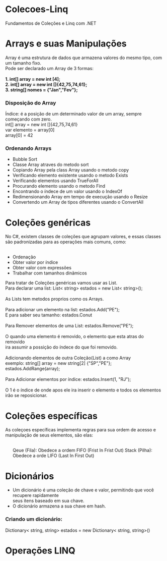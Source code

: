 # Colecoes-Linq
Fundamentos de Coleções e Linq com .NET

## 

# Arrays e suas Manipulações

<p>
    Array é uma estrutura de dados que armazena valores do mesmo tipo, com um tamanho fixo. <br>
    Pode ser declarado um Array de 3 formas: <br> <br>
    <strong>1. int[] array = new int [4];</strong> <br>
    <strong>2. int[] array = new int []{42,75,74,61};</strong><br>
    <strong>3. string[] nomes = {"Jan","Fev"};</strong> <br>
</p>
<h3>Disposição do Array</h3>

<p>
    Índice: é a posição de um determinado valor de um array, sempre começando com zero. <br>
    int[] array = new int []{42,75,74,61} <br>
    var elemento = array[0] <br>
    array[0] = 42 <br>
</p>

<h3>Ordenando Arrays</h3>
<ul>
    <li>Bubble Sort</li>
    <li>Classe Array atraves do metodo sort</li>
    <li>Copiando Array pela class Array usando o metodo copy</li>
    <li>Verificando elemento existente usando o metodo Exists</li>
    <li>Verificando elementos usando TrueForAll</li>
    <li>Procurando elemento usando o metodo Find</li>
    <li>Encontrando o índece de um valor usando o IndexOf</li>
    <li>Redimensionando Array em tempo de execução usando o Resize</li>
    <li>Convertendo um Array de tipos diferentes usando o ConvertAll</li>
</ul>

## 

# Coleções genéricas
<p>
    No C#, existem classes de coleções que agrupam valores, e essas classes <br>
    são padronizadas para as operações mais comuns, como: <br><br>
</p>

<ul>
    <li>Ordenação</li>
    <li>Obter valor por índice</li>
    <li>Obter valor com expressões</li>
    <li>Trabalhar com tamanhos dinãmicos</li>
</ul>

<p>
    Para tratar de Coleções genéricas vamos usar as List. <br>
    Para declarar uma list: List< string> estados = new List< string>(); <br><br>
    As Lists tem metodos proprios como os Arrays. <br><br>
    Para adicionar um elemento na list: estados.Add("PE"); <br>
    E para saber seu tamanho: estados.Conut <br><br>
    Para Remover elementos de uma List: estados.Remove("PE"); <br> <br>
    O quando uma elemento é removido, o elemento que esta atras do removido <br>
    ira assumir a possição do índece do que foi removido. <br><br>
    Adicionando elementos de outra Coleção(List) a como Array <br>
    exemplo: string[] array = new string[2] {"SP","PE"}; <br>
    estados.AddRange(array); <br><br>
    Para Adicionar elementos por índice: estados.Insert(1, "RJ"); <br><br>
    O 1 é o índice de onde apos ele ira inserir o elemento e todos os elementos irão se reposicionar.
</p>

##

# Coleções específicas

<p>
    As coleçoes específicas implementa regras para sua ordem de acesso e manipulação de seus elementos, são elas: <br><br>
    <ul>
        <il>Qeue (Fila): Obedece a ordem FIFO (Frist In Frist Out)</il>
        <il>Stack (Pilha): Obedece a orde LIFO (Last In First Out)</il>
    </ul>
</p>

##

# Dicionários
<p>
    <ul>
    <li>Um dicionário é uma coleção de chave e valor, permitindo que você recupere rapidamente <br>seus itens baseado em sua chave.</li>
    <li>O dicionário armazena a sua chave em hash.</li>
    </ul>
</p>
<h3>Criando um dicionário:</h3>
<p>
    Dictionary< string, string> estados = new Dictionary< string, string>()
</p>


##

# Operações LINQ
